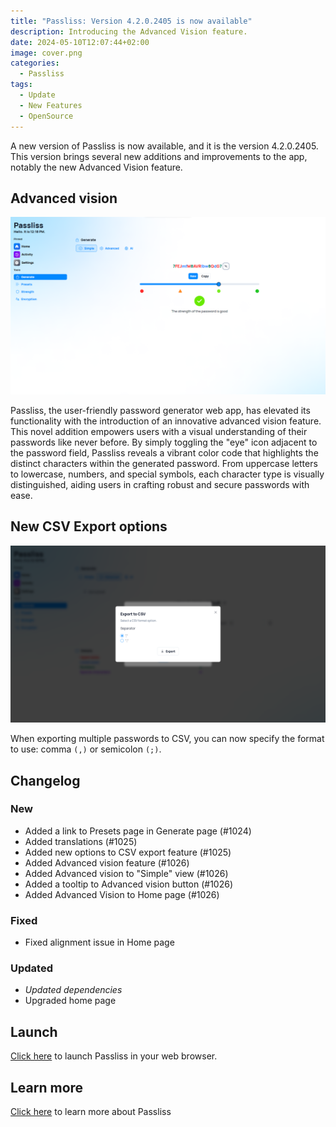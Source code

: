 ```yaml
---
title: "Passliss: Version 4.2.0.2405 is now available"
description: Introducing the Advanced Vision feature.
date: 2024-05-10T12:07:44+02:00
image: cover.png
categories:
  - Passliss
tags:
  - Update
  - New Features
  - OpenSource
---
```


A new version of Passliss is now available, and it is the version 4.2.0.2405. This version brings several new additions and improvements to the app, notably the new Advanced Vision feature.

## Advanced vision

![The advanced vision toggled in the "Generate" page](1.png)

Passliss, the user-friendly password generator web app, has elevated its functionality with the introduction of an innovative advanced vision feature. This novel addition empowers users with a visual understanding of their passwords like never before. By simply toggling the "eye" icon adjacent to the password field, Passliss reveals a vibrant color code that highlights the distinct characters within the generated password. From uppercase letters to lowercase, numbers, and special symbols, each character type is visually distinguished, aiding users in crafting robust and secure passwords with ease.

## New CSV Export options

![The new "Export to CSV" options](2.png)

When exporting multiple passwords to CSV, you can now specify the format to use: comma `(,)` or semicolon `(;)`.

## Changelog

### New

- Added a link to Presets page in Generate page (#1024)
- Added translations (#1025)
- Added new options to CSV export feature (#1025)
- Added Advanced vision feature (#1026)
- Added Advanced vision to "Simple" view (#1026)
- Added a tooltip to Advanced vision button (#1026)
- Added Advanced Vision to Home page (#1026)

### Fixed

- Fixed alignment issue in Home page

### Updated

- _Updated dependencies_
- Upgraded home page

## Launch

[Click here](https://passliss.leocorporation.dev/) to launch Passliss in your web browser.

## Learn more

[Click here](https://leocorporation.dev/store/passliss) to learn more about Passliss
